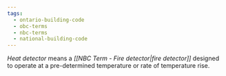 ```yaml
---
tags:
  - ontario-building-code
  - obc-terms
  - nbc-terms
  - national-building-code
---
```

*Heat detector* means a *[[NBC Term - Fire detector|fire detector]]* designed to operate at a pre-determined temperature or rate of temperature rise.